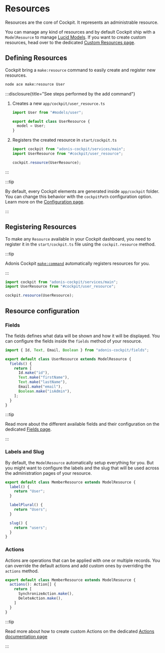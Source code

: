 # Resources

Resources are the core of Cockpit. It represents an administrable resource.

You can manage any kind of resources and by default Cockpit ship with a `ModelResource` to manage [Lucid Models](https://lucid.adonisjs.com/docs/models). If you want to create custom resources, head over to the dedicated [Custom Resources page](../advanced/custom-resources.md).

## Defining Resources

Cockpit bring a `make:resource` command to easily create and register new resources.

```sh
node ace make:resource User
```

:::disclosure{title="See steps performed by the add command"}

1. Creates a new `app/cockpit/user_resource.ts`

   ```ts
   import User from "#models/user";

   export default class UserResource {
     model = User;
   }
   ```

2. Registers the created resource in `start/cockpit.ts`

   ```ts
   import cockpit from "adonis-cockpit/services/main";
   import UserResource from "#cockpit/user_resource";

   cockpit.resource(UserResource);
   ```

:::

:::tip

By default, every Cockpit elements are generated inside `app/cockpit` folder. You can change this behavior with the `cockpitPath` configuration option. Learn more on the [Configuration page](../getting-started/configuration.md).

:::

## Registering Resources

To make any `Resource` available in your Cockpit dashboard, you need to register it in the `start/cockpit.ts` file using the `cockpit.resource` method.

:::tip

Adonis Cockpit [`make:command`](#defining-resources) automatically registers resources for you.

:::

```ts
import cockpit from "adonis-cockpit/services/main";
import UserResource from "#cockpit/user_resource";

cockpit.resource(UserResource);
```

## Resource configuration

### Fields

The fields defines what data will be shown and how it will be displayed. You can configure the fields inside the `fields` method of your resource.

```ts
import { Id, Text, Email, Boolean } from "adonis-cockpit/fields";

export default class UserResource extends ModelResource {
  fields() {
    return [
      Id.make("id"),
      Text.make("firstName"),
      Text.make("lastName"),
      Email.make("email"),
      Boolean.make("isAdmin"),
    ];
  }
}
```

:::tip

Read more about the different available fields and their configuration on the dedicated [Fields page](./fields.md).

:::

### Labels and Slug

By default, the `ModelResource` automatically setup everything for you. But you might want to configure the labels and the slug that will be used across the administration pages of your resource.

```ts
export default class MemberResource extends ModelResource {
  label() {
    return "User";
  }

  labelPlural() {
    return "Users";
  }

  slug() {
    return "users";
  }
}
```

### Actions

Actions are operations that can be applied with one or multiple records. You can override the default actions and add custom ones by overriding the `actions` method.

```ts
export default class MemberResource extends ModelResource {
  actions(): Action[] {
    return [
      SynchronizeAction.make(),
      DeleteAction.make(),
    ]
  }
}
```

:::tip

Read more about how to create custom Actions on the dedicated [Actions documentation page](./actions.md)

:::

